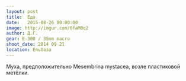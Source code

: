 ```yaml
---
layout: post
title:  Еда
date:   2015-08-26 00:00:00
image: http://imgur.com/0faM0q2
author: Д.Г.
gear: E-300 / 35mm macro
shoot_date: 2014 09 21
location: Ельбаза
---
```


Муха, предположительно Mesembrina mystacea, возле пластиковой метёлки.
